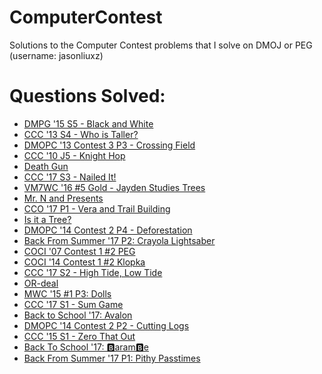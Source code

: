 # ComputerContest

Solutions to the Computer Contest problems that I solve on DMOJ or PEG (username: jasonliuxz) 

# Questions Solved:
* [DMPG '15 S5 - Black and White](https://github.com/JasonXZLiu/ComputerContest/blob/master/DMOPC/CrossingField/src/Main.java)
* [
CCC '13 S4 - Who is Taller?
](https://github.com/JasonXZLiu/ComputerContest/blob/master/CCC/WhoIsTaller/src/Main.java)
* [DMOPC '13 Contest 3 P3 - Crossing Field](https://github.com/JasonXZLiu/ComputerContest/blob/master/DMPG/blackandwhite/src/Main.java)
* [CCC '10 J5 - Knight Hop ](https://github.com/JasonXZLiu/ComputerContest/blob/master/CCC/KnightHop/src/Main.java)
* [Death Gun](https://github.com/JasonXZLiu/ComputerContest/blob/master/DMOJ/DeathGun/src/com/thejasonliu/Main.java)
* [CCC '17 S3 - Nailed It!](https://github.com/JasonXZLiu/ComputerContest/blob/master/CCC/NailedIt/src/Main.java)
* [VM7WC '16 #5 Gold - Jayden Studies Trees](https://github.com/JasonXZLiu/ComputerContest/blob/master/VM7WC/JaydenStudiesTrees/src/Main.java)
* [Mr. N and Presents ](https://github.com/JasonXZLiu/ComputerContest/blob/master/DMOJ/Mr.NandPresents/src/Main.java)
* [CCO '17 P1 - Vera and Trail Building ](https://github.com/JasonXZLiu/ComputerContest/blob/master/CCO/VeraAndTrailBuilding/src/Main.java)
* [Is it a Tree?](https://github.com/JasonXZLiu/ComputerContest/blob/master/CCO/VeraAndTrailBuilding/src/Main.java)
* [DMOPC '14 Contest 2 P4 - Deforestation](https://github.com/JasonXZLiu/ComputerContest/blob/master/DMOPC/Deforestation/src/Main.java)
* [Back From Summer '17 P2: Crayola Lightsaber](https://github.com/JasonXZLiu/ComputerContest/blob/master/DMOJ/CrayolaLightsaber/src/Main.java)
* [COCI '07 Contest 1 #2 PEG](https://github.com/JasonXZLiu/ComputerContest/blob/master/DMOJ/PEG/src/Main.java)
* [COCI '14 Contest 1 #2 Klopka](https://github.com/JasonXZLiu/ComputerContest/blob/master/DMOJ/Klopka/src/Main.java)
* [CCC '17 S2 - High Tide, Low Tide ](https://github.com/JasonXZLiu/ComputerContest/blob/master/CCC/HighTideLowTide/src/Main.java)
* [OR-deal](https://github.com/JasonXZLiu/ComputerContest/blob/master/DMOJ/OrDeal/src/Main.java)
* [MWC '15 #1 P3: Dolls](https://github.com/JasonXZLiu/ComputerContest/blob/master/DMOJ/Dolls/src/Main.java)
* [CCC '17 S1 - Sum Game](https://github.com/JasonXZLiu/ComputerContest/blob/master/CCC/SumGame/src/Main.java)
* [Back to School '17: Avalon](https://github.com/JasonXZLiu/ComputerContest/blob/master/DMOJ/Avalon/src/Main.java)
* [DMOPC '14 Contest 2 P2 - Cutting Logs](https://github.com/JasonXZLiu/ComputerContest/blob/master/DMOPC/CuttingLogs/src/Main.java)
* [CCC '15 S1 - Zero That Out](https://github.com/JasonXZLiu/ComputerContest/blob/master/CCC/ZeroThatOut/ZeroThatOut.py)
* [Back To School '17: 🅱aram🅱e](https://github.com/JasonXZLiu/ComputerContest/blob/master/DMOJ/BaramBe/src/Main.java)
* [Back From Summer '17 P1: Pithy Passtimes](https://github.com/JasonXZLiu/ComputerContest/blob/master/DMOJ/PithyPasstimes/src/Main.java)
